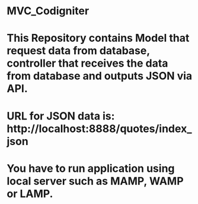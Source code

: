# MVC_Codigniter
# This Repository contains Model that request data from database, controller that receives the data from database and outputs JSON via API.
# URL for JSON data is: http://localhost:8888/quotes/index_json

# You have to run application using local server such as MAMP, WAMP or LAMP.
